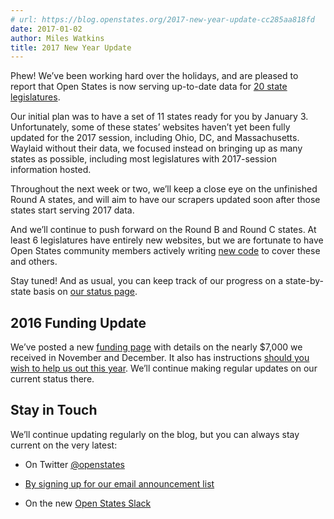 ```yaml
---
# url: https://blog.openstates.org/2017-new-year-update-cc285aa818fd
date: 2017-01-02
author: Miles Watkins
title: 2017 New Year Update
---
```


Phew! We’ve been working hard over the holidays, and are pleased to report that Open States is now serving up-to-date data for [20 state legislatures](https://github.com/openstates/planning/issues/11).

Our initial plan was to have a set of 11 states ready for you by January 3. Unfortunately, some of these states’ websites haven’t yet been fully updated for the 2017 session, including Ohio, DC, and Massachusetts. Waylaid without their data, we focused instead on bringing up as many states as possible, including most legislatures with 2017-session information hosted.

Throughout the next week or two, we’ll keep a close eye on the unfinished Round A states, and will aim to have our scrapers updated soon after those states start serving 2017 data.

And we’ll continue to push forward on the Round B and Round C states. At least 6 legislatures have entirely new websites, but we are fortunate to have Open States community members actively writing [new code](https://github.com/openstates/openstates/pulls) to cover these and others.

Stay tuned! And as usual, you can keep track of our progress on a state-by-state basis on [our status page](https://github.com/openstates/planning/issues/11).

## 2016 Funding Update

We’ve posted a new [funding page](https://openstates.org/funding/) with details on the nearly $7,000 we received in November and December. It also has instructions [should you wish to help us out this year](https://www.generosity.com/fundraising/open-states-general-support-fund/x/15330084). We’ll continue making regular updates on our current status there.

## Stay in Touch

We’ll continue updating regularly on the blog, but you can always stay current on the very latest:

* On Twitter [@openstates](https://twitter.com/openstates)

* [By signing up for our email announcement list](http://eepurl.com/csjDef)

* On the new [Open States Slack](https://openstates-slack.herokuapp.com/)
